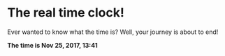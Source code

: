 # The real time clock!

Ever wanted to know what the time is? Well, your journey is about to end!

**The time is Nov 25, 2017, 13:41**